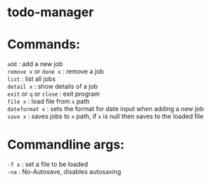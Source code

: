 # todo-manager
# Commands:
`add`                       : add a new job\
`remove x` or `done x`      : remove a job\
`list`                      : list all jobs\
`detail x`                  : show details of a job\
`exit` or `q` or `close`    : exit program\
`file x`                    : load file from `x` path\
`dateformat x`              : sets the format for date input when adding a new job\
`save x`                    : saves jobs to `x` path, if `x` is null then saves to the loaded file

# Commandline args:
`-f x`                      : set a file to be loaded\
`-na`                       : No-Autosave, disables autosaving
